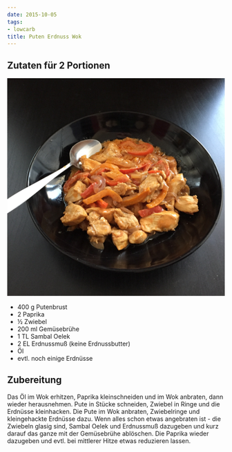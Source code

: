 ```yaml
---
date: 2015-10-05
tags:
- lowcarb
title: Puten Erdnuss Wok
---
```


## Zutaten für 2 Portionen
![](/img/puten-erdnuss-wok.jpg)

- 400 g     Putenbrust
- 2         Paprika
- ½         Zwiebel
- 200 ml    Gemüsebrühe
- 1 TL      Sambal Oelek
- 2 EL      Erdnussmuß (keine Erdnussbutter)
- Öl
- evtl. noch einige Erdnüsse

## Zubereitung
Das Öl im Wok erhitzen, Paprika kleinschneiden und im Wok anbraten, dann wieder herausnehmen. Pute in Stücke schneiden, Zwiebel in Ringe und die Erdnüsse kleinhacken. Die Pute im Wok anbraten, Zwiebelringe und kleingehackte Erdnüsse dazu. Wenn alles schon etwas angebraten ist - die Zwiebeln glasig sind, Sambal Oelek und Erdnussmuß dazugeben und kurz darauf das ganze mit der Gemüsebrühe ablöschen.
Die Paprika wieder dazugeben und evtl. bei mittlerer Hitze etwas reduzieren lassen.
